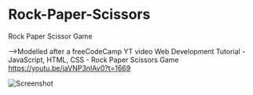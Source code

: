 # Rock-Paper-Scissors
Rock Paper Scissor Game

-->Modelled after a freeCodeCamp YT video
Web Development Tutorial - JavaScript, HTML, CSS - Rock Paper Scissors Game
https://youtu.be/jaVNP3nIAv0?t=1669

![Screenshot](https://user-images.githubusercontent.com/69643040/131054333-eb913251-3a75-4b61-a54c-2386c62b8ae4.JPG)


